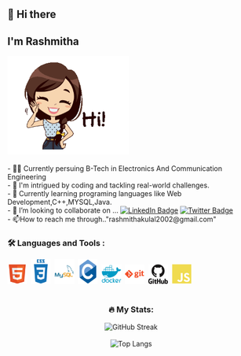
## 👋 Hi there
## I'm Rashmitha
<div><img src="https://github.com/Rashmithakulal/gif/blob/main/output-onlinegiftools%20(2).gif" height="200"></div>
<br>
- 👨‍🎓 Currently persuing B-Tech in Electronics And Communication Engineering <br>
- 👀 I'm intrigued by coding and tackling real-world challenges.<br>
- 👀 Currently learning programing languages like Web Development,C++,MYSQL,Java.<br> 
- 💞️ I’m looking to collaborate on ... <a href="www.linkedin.com/in/rashmitha-kulal-01">
     <img src="https://img.shields.io/badge/LinkedIn-blue?logo=linkedin&logoColor=white" alt="LinkedIn Badge"/></a>
  
 <a href="https://twitter.com/KulalRashmitha">
  <img src="https://img.shields.io/badge/Twitter-blue?style=for-the-badge&logo=twitter&logoColor=white" alt="Twitter Badge" height="20"/></a>
  <br>
- 📫How to reach me through.."rashmithakulal2002@gmail.com"


<!--
**Rashmithakulal/Rashmithakulal** is a ✨ _special_ ✨ repository because its `README.md` (this file) appears on your GitHub profile.

Here are some ideas to get you started:&
-->

### :hammer_and_wrench: Languages and Tools :
<div>
  <img src="https://github.com/devicons/devicon/blob/master/icons/html5/html5-original.svg" title="HTML5" alt="HTML" width="40" height="40"/>&nbsp;
    <img src="https://github.com/devicons/devicon/blob/master/icons/css3/css3-plain-wordmark.svg"  title="CSS3" alt="CSS" width="40" height="50"/>&nbsp;
    <img src="https://github.com/devicons/devicon/blob/master/icons/mysql/mysql-original-wordmark.svg" title="MySQL"  alt="MySQL" width="40" height="50"/>&nbsp;
  <img src="https://github.com/devicons/devicon/blob/master/icons/c/c-original.svg" title="C"  alt="C" width="40" height="50"/>&nbsp;
  <img src="https://github.com/devicons/devicon/blob/master/icons/docker/docker-plain-wordmark.svg" title="DOCKER" alt="DOCKER" width="40" height="40"/>&nbsp;
  <img src="https://github.com/devicons/devicon/blob/master/icons/git/git-plain-wordmark.svg" title="GIT" alt="GIT" width="40" height="40"/>&nbsp;
  <img src="https://github.com/devicons/devicon/blob/master/icons/github/github-original-wordmark.svg" title="GITHUB" alt="GITHUB" width="40" height="40"/>&nbsp;
  <img src="https://github.com/devicons/devicon/blob/master/icons/javascript/javascript-plain.svg" titlt="JAVASCRIPT" alt="JAVASCRIPT" width="40" height="40"/>&nbsp;
  </div><br>
     <div id="header" align="center">

### :fire: My Stats: 

![GitHub Streak](http://github-readme-streak-stats.herokuapp.com?user=Rashmithakulal&theme=navy-gear&date_format=M%20j%5B%2C%20Y%5D)<br><br>
![Top Langs](https://github-readme-stats.vercel.app/api/top-langs/?username=Rashmithakulal&layout=compact&theme=vision-friendly-dark)
     </div>
